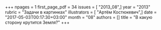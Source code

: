 +++
npages = 1
first_page_pdf = 34
issues = [ "2013_08",]
year = "2013"
rubric = "Задачи в картинках"
illustrators = [ "Артём Костюкевич",]
date = "2017-05-03T00:17:30+03:00"
month = "08"
authors = []
title = "В какую сторону крутится Земля?"
+++
